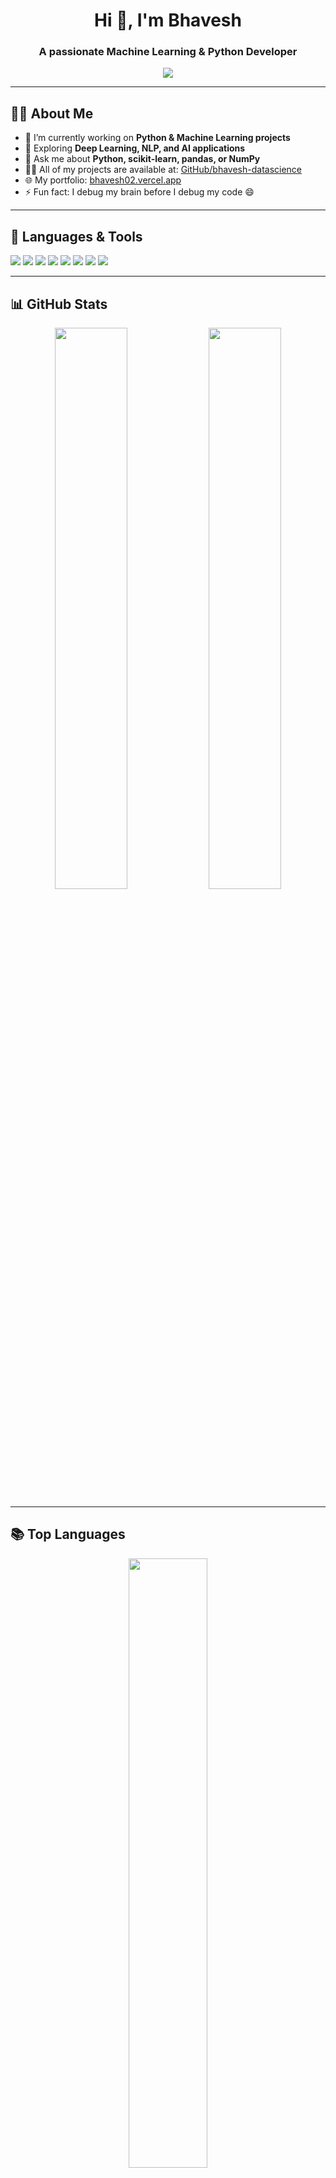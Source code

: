 <!-- GitHub Profile README for bhavesh-datascience -->

<h1 align="center">Hi 👋, I'm Bhavesh</h1>
<h3 align="center">A passionate Machine Learning & Python Developer</h3>

<p align="center">
  <img src="https://readme-typing-svg.herokuapp.com/?lines=Machine+Learning+Enthusiast;Python+Developer;Always+Learning+Something+New!&center=true&width=500&height=50" />
</p>

---

## 🧑‍💻 About Me

- 🔭 I’m currently working on **Python & Machine Learning projects**
- 🌱 Exploring **Deep Learning, NLP, and AI applications**
- 💬 Ask me about **Python, scikit-learn, pandas, or NumPy**
- 👨‍💻 All of my projects are available at: [GitHub/bhavesh-datascience](https://github.com/bhavesh-datascience)
- 🌐 My portfolio: [bhavesh02.vercel.app](https://bhavesh02.vercel.app)
- ⚡ Fun fact: I debug my brain before I debug my code 😄

---

## 🚀 Languages & Tools

<p align="left">
  <img src="https://img.shields.io/badge/Python-3776AB?style=for-the-badge&logo=python&logoColor=white"/>
  <img src="https://img.shields.io/badge/TensorFlow-FF6F00?style=for-the-badge&logo=tensorflow&logoColor=white"/>
  <img src="https://img.shields.io/badge/scikit--learn-F7931E?style=for-the-badge&logo=scikit-learn&logoColor=white"/>
  <img src="https://img.shields.io/badge/Pandas-150458?style=for-the-badge&logo=pandas&logoColor=white"/>
  <img src="https://img.shields.io/badge/Numpy-013243?style=for-the-badge&logo=numpy&logoColor=white"/>
  <img src="https://img.shields.io/badge/Matplotlib-11557C?style=for-the-badge&logo=matplotlib&logoColor=white"/>
  <img src="https://img.shields.io/badge/Jupyter-F37626?style=for-the-badge&logo=jupyter&logoColor=white"/>
  <img src="https://img.shields.io/badge/VS%20Code-007ACC?style=for-the-badge&logo=visual-studio-code&logoColor=white"/>
</p>

---

## 📊 GitHub Stats

<p align="center">
  <img src="https://github-readme-stats.vercel.app/api?username=bhavesh-datascience&show_icons=true&theme=tokyonight" width="48%" />
  <img src="https://github-readme-streak-stats.herokuapp.com/?user=bhavesh-datascience&theme=tokyonight" width="48%" />
</p>

---

## 📚 Top Languages

<p align="center">
  <img src="https://github-readme-stats.vercel.app/api/top-langs/?username=bhavesh-datascience&layout=compact&theme=tokyonight" width="50%" />
</p>

---

## 🏆 GitHub Trophies

<p align="center">
  <img src="https://github-profile-trophy.vercel.app/?username=bhavesh-datascience&theme=tokyonight&no-bg=true&no-frame=true" />
</p>

---

## 🔗 Let's Connect

<p align="left">
  <a href="https://www.linkedin.com/in/bhavesh-biru-007532363" target="_blank">
    <img src="https://img.shields.io/badge/LinkedIn-blue?style=for-the-badge&logo=linkedin&logoColor=white"/>
  </a>
  <a href="https://bhavesh02.vercel.app" target="_blank">
    <img src="https://img.shields.io/badge/Portfolio-000000?style=for-the-badge&logo=vercel&logoColor=white"/>
  </a>
</p>

---

<p align="center">
  <img src="https://komarev.com/ghpvc/?username=bhavesh-datascience&label=Profile+Views&color=brightgreen" alt="bhavesh-datascience" />
</p>
